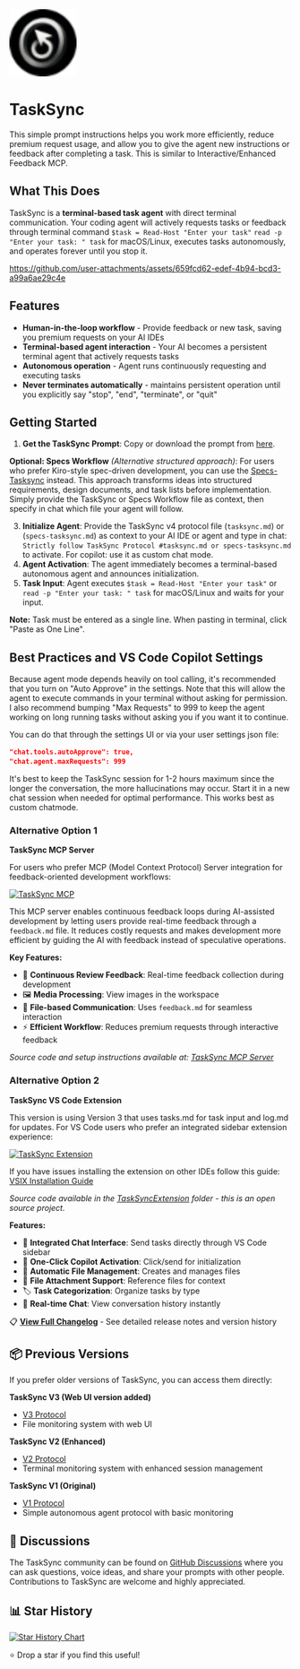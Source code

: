<div align="left">
  <img src="https://github.com/4regab/TaskSync/blob/main/TaskSyncExtension/icon.png" alt="TaskSync Logo" width="120" height="120">
  <h1>TaskSync</h1>
</div>

This simple prompt instructions helps you work more efficiently, reduce premium request usage, and allow you to give the agent new instructions or feedback after completing a task. This is similar to Interactive/Enhanced Feedback MCP.

## What This Does

TaskSync is a **terminal-based task agent** with direct terminal communication. Your coding agent will actively requests tasks or feedback through terminal command `$task = Read-Host "Enter your task"` `read -p "Enter your task: " task` for macOS/Linux, executes tasks autonomously, and operates forever until you stop it.

https://github.com/user-attachments/assets/659fcd62-edef-4b94-bcd3-a99a6ae29c4e

## Features

- **Human-in-the-loop workflow** - Provide feedback or new task, saving you premium requests on your AI IDEs
- **Terminal-based agent interaction** - Your AI becomes a persistent terminal agent that actively requests tasks
- **Autonomous operation** - Agent runs continuously requesting and executing tasks
- **Never terminates automatically** - maintains persistent operation until you explicitly say "stop", "end", "terminate", or "quit"

## Getting Started

1. **Get the TaskSync Prompt**: Copy or download the prompt from [here](https://github.com/4regab/TaskSync/blob/main/Prompt/tasksync.md).

**Optional: Specs Workflow** _(Alternative structured approach)_: For users who prefer Kiro-style spec-driven development, you can use the [Specs-Tasksync](https://github.com/4regab/TaskSync/blob/main/Prompt/specs-tasksync.md) instead. This approach transforms ideas into structured requirements, design documents, and task lists before implementation. Simply provide the TaskSync or Specs Workflow file as context, then specify in chat which file your agent will follow.

3. **Initialize Agent**: Provide the TaskSync v4 protocol file (`tasksync.md`) or (`specs-tasksync.md`) as context to your AI IDE or agent and type in chat: `Strictly follow TaskSync Protocol #tasksync.md or specs-tasksync.md` to activate. For copilot: use it as custom chat mode.
4. **Agent Activation**: The agent immediately becomes a terminal-based autonomous agent and announces initialization.
5. **Task Input**: Agent executes `$task = Read-Host "Enter your task"` or `read -p "Enter your task: " task` for macOS/Linux and waits for your input.

**Note:** Task must be entered as a single line. When pasting in terminal, click "Paste as One Line".

## Best Practices and VS Code Copilot Settings

Because agent mode depends heavily on tool calling, it's recommended that you turn on "Auto Approve" in the settings. Note that this will allow the agent to execute commands in your terminal without asking for permission. I also recommend bumping "Max Requests" to 999 to keep the agent working on long running tasks without asking you if you want it to continue.

You can do that through the settings UI or via your user settings json file:

```json
"chat.tools.autoApprove": true,
"chat.agent.maxRequests": 999
```

It's best to keep the TaskSync session for 1-2 hours maximum since the longer the conversation, the more hallucinations may occur. Start it in a new chat session when needed for optimal performance. This works best as custom chatmode.

### Alternative Option 1

<summary><strong>TaskSync MCP Server</strong></summary>

For users who prefer MCP (Model Context Protocol) Server integration for feedback-oriented development workflows:

[![TaskSync MCP](https://badge.mcpx.dev?type=server)](https://github.com/4regab/tasksync-mcp)

This MCP server enables continuous feedback loops during AI-assisted development by letting users provide real-time feedback through a `feedback.md` file. It reduces costly requests and makes development more efficient by guiding the AI with feedback instead of speculative operations.

**Key Features:**

- 🔄 **Continuous Review Feedback**: Real-time feedback collection during development
- 🖼️ **Media Processing**: View images in the workspace
- 📝 **File-based Communication**: Uses `feedback.md` for seamless interaction
- ⚡ **Efficient Workflow**: Reduces premium requests through interactive feedback

_Source code and setup instructions available at: [TaskSync MCP Server](https://github.com/4regab/tasksync-mcp)_


### Alternative Option 2

<summary><strong>TaskSync VS Code Extension</strong></summary>

This version is using Version 3 that uses tasks.md for task input and log.md for updates.
For VS Code users who prefer an integrated sidebar extension experience:

[![TaskSync Extension](https://img.shields.io/badge/VS_Code-Install_TaskSync-0098FF?style=flat-square&logo=visualstudiocode&logoColor=white)](https://marketplace.visualstudio.com/items?itemName=4regab.tasksync-chat)

If you have issues installing the extension on other IDEs follow this guide: [VSIX Installation Guide](https://docs.trae.ai/ide/manage-extensions)

_Source code available in the [TaskSyncExtension](https://github.com/4regab/TaskSync/tree/main/TaskSyncExtension) folder - this is an open source project._

**Features:**

- 🎯 **Integrated Chat Interface**: Send tasks directly through VS Code sidebar
- 🤖 **One-Click Copilot Activation**: Click/send for initialization
- 📁 **Automatic File Management**: Creates and manages files
- 📎 **File Attachment Support**: Reference files for context
- 🏷️ **Task Categorization**: Organize tasks by type
- 💬 **Real-time Chat**: View conversation history instantly

📋 **[View Full Changelog](CHANGELOG.md)** - See detailed release notes and version history

## 📦 Previous Versions

If you prefer older versions of TaskSync, you can access them directly:

**TaskSync V3 (Web UI version added)**

- [V3 Protocol](https://github.com/4regab/TaskSync/blob/1c3e0ab73517cb856607077b47ed77de0d05fb22/)
- File monitoring system with web UI

**TaskSync V2 (Enhanced)**

- [V2 Protocol](https://github.com/4regab/TaskSync/blob/c6a9561b747eefaf6bfcf7a8a0a12dc07d549691/.global/tasksync.md)
- Terminal monitoring system with enhanced session management

**TaskSync V1 (Original)**

- [V1 Protocol](https://github.com/4regab/TaskSync/blob/ac778f1c417f1239e38c15ca195862094a37bf76/.global/tasksync.md)
- Simple autonomous agent protocol with basic monitoring

## 🤝 Discussions

The TaskSync community can be found on [GitHub Discussions](https://github.com/4regab/TaskSync/discussions) where you can ask questions, voice ideas, and share your prompts with other people. Contributions to TaskSync are welcome and highly appreciated.

## 📊 Star History

[![Star History Chart](https://api.star-history.com/svg?repos=4regab/TaskSync&type=Date)](https://www.star-history.com/#4regab/TaskSync&Date)

⭐ Drop a star if you find this useful!
